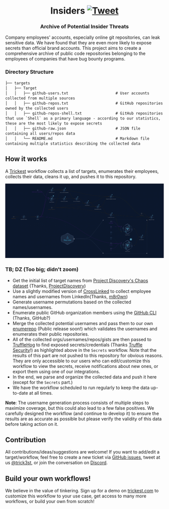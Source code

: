 <h1 align="center">Insiders <a href="https://twitter.com/intent/tweet?text=Afraid%20of%20leaking%20your%20company%E2%80%99s%20sensitive%20data%3F%20%20Employees%E2%80%99%20accounts%20are%20more%20likely%20to%20expose%20secrets%20than%20official%20brand%20accounts.%20Check%20out%20Trickest%20Insiders%20workflow%20with%20over%20450%20companies%E2%80%99%20data!%20https%3A%2F%2Fgithub.com%2Ftrickest%2Finsiders%20%23infosec%20%23recon%20%23bugbountytips%20%23redteam"><img src="https://img.shields.io/badge/Tweet--lightgrey?logo=twitter&style=social" alt="Tweet" height="20"/></a></h1>
<h3 align="center">Archive of Potential Insider Threats</h3>
Company employees' accounts, especially online git repositories, can leak sensitive data. We have found that they are even more likely to expose secrets than official brand accounts. This project aims to create a comprehensive archive of public code repositories belonging to the employees of companies that have bug bounty programs.

### Directory Structure
```
├── targets
│   ├── Target
│   │   ├── github-users.txt                     # User accounts collected from multiple sources
│   │   ├── github-repos.txt                     # GitHub repositories owned by the collected users
│   │   ├── github-repos-shell.txt               # GitHub repositories that use `Shell` as a primary language - according to our statistics, these are the most likely to expose secrets
│   │   ├── github-raw.json                      # JSON file containing all users/repos data
│   │   └── README.md                            # Markdown file containing multiple statistics describing the collected data
```

## How it works
A [Trickest](https://trickest.com) workflow collects a list of targets, enumerates their employees, collects their data, cleans it up, and pushes it to this repository.

![Trickest Workflow - Hostnames](insiders.png "Trickest Workflow - Inventory")
### TB; DZ (Too big; didn't zoom)
- Get the initial list of target names from [Project Discovery's Chaos dataset](https://chaos.projectdiscovery.io/) (Thanks, [ProjectDiscovery](https://github.com/projectdiscovery))
- Use a slightly modified version of [CrossLinked](https://github.com/m8r0wn/CrossLinked) to collect employee names and usernames from LinkedIn(Thanks, [m8r0wn](https://github.com/m8r0wn))
- Generate username permutations based on the collected names/usernames.
- Enumerate public GitHub organization members using the [GitHub CLI](https://cli.github.com/) (Thanks, GitHub?)
- Merge the collected potential usernames and pass them to our own [enumerepo](https://github.com/trickest/enumerepo) (Public release soon!) which validates the usernames and enumerates their public repositories.
- All of the collected orgs/usernames/repos/gists are then passed to [TruffleHog](https://github.com/trufflesecurity/trufflehog) to find exposed secrets/credentials (Thanks [Truffle Security](https://github.com/trufflesecurity)!) as highlighted above in the `Secrets` workflow. Note that the results of this part are not pushed to this repository for obvious reasons. They are only accessible to our users who can edit/customize this workflow to view the secrets, receive notifications about new ones, or export them using one of our integrations.
- In the end, we parse and organize the collected data and push it here (except for the `Secrets` part.)
- We have the workflow scheduled to run regularly to keep the data up-to-date at all times.

**Note**: The username generation process consists of multiple steps to maximize coverage, but this could also lead to a few false positives. We carefully designed the workflow (and continue to develop it) to ensure the results are as accurate as possible but please verify the validity of this data before taking action on it.

## Contribution
All contributions/ideas/suggestions are welcome! If you want to add/edit a target/workflow, feel free to create a new ticket via [GitHub issues](https://github.com/trickest/inventory/issues), tweet at us [@trick3st](https://twitter.com/trick3st), or join the conversation on [Discord](https://discord.gg/7HZmFYTGcQ).

## Build your own workflows!
We believe in the value of tinkering. Sign up for a demo on [trickest.com](https://trickest.com) to customize this workflow to your use case, get access to many more workflows, or build your own from scratch!

